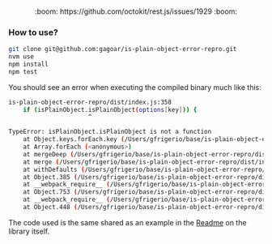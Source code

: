 <p align="center">
  <h3 align="center"></h3>

  <p align="center">
     :boom: https://github.com/octokit/rest.js/issues/1929 :boom:
    <br />
  </p>
</p>

### How to use?

```bash
git clone git@github.com:gagoar/is-plain-object-error-repro.git
nvm use
npm install
npm test

```

You should see an error when executing the compiled binary much like this:

```bash
is-plain-object-error-repro/dist/index.js:358
    if (isPlainObject.isPlainObject(options[key])) {
                      ^

TypeError: isPlainObject.isPlainObject is not a function
    at Object.keys.forEach.key (/Users/gfrigerio/base/is-plain-object-error-repro/dist/index.js:358:23)
    at Array.forEach (<anonymous>)
    at mergeDeep (/Users/gfrigerio/base/is-plain-object-error-repro/dist/index.js:357:24)
    at merge (/Users/gfrigerio/base/is-plain-object-error-repro/dist/index.js:399:25)
    at withDefaults (/Users/gfrigerio/base/is-plain-object-error-repro/dist/index.js:695:20)
    at Object.385 (/Users/gfrigerio/base/is-plain-object-error-repro/dist/index.js:723:18)
    at __webpack_require__ (/Users/gfrigerio/base/is-plain-object-error-repro/dist/index.js:24:31)
    at Object.753 (/Users/gfrigerio/base/is-plain-object-error-repro/dist/index.js:2831:16)
    at __webpack_require__ (/Users/gfrigerio/base/is-plain-object-error-repro/dist/index.js:24:31)
    at Object.448 (/Users/gfrigerio/base/is-plain-object-error-repro/dist/index.js:748:15)

```

The code used is the same shared as an example in the [Readme](https://github.com/octokit/rest.js/blob/master/README.md) on the library itself.
